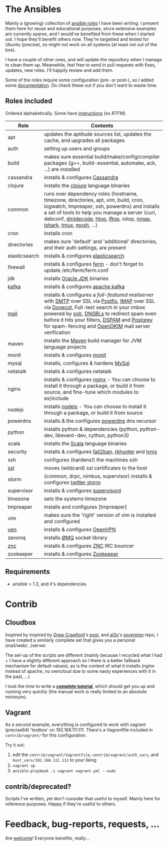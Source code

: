 # The Ansibles

Mainly a (growing) collection of [ansible roles](roles/) I have been writing. I present them here for reuse and educational purposes, since extensive examples are currently sparse, and I would've benefited from these when I started out. I hope they'll benefit others now. They're targetted and tested for Ubuntu (precise), so might not work on all systems (at least not out of the box).

I have a couple of other ones, and will update the repository when I manage to clean them up. Meanwhile, feel free to send in pull requests with fixes, updates, new roles. I'll happily review and add them.

Some of the roles require some configuration (pre- or post-), so I added some [documentation](docs/). Do check these out if you don't want to waste time.

## Roles included


Ordered alphabetically. Some have [instructions](docs/) (so *RTFM*).

| Role | Contents |
| --- | --- |
| apt | updates the aptitude sources list, updates the cache, and upgrades all packages |
| auth | setting up users and groups |
| build | makes sure essential build/make/config/compiler packages (g++, build-essential, automake, ack, ...) are installed |
| cassandra | installs & configures [Cassandra](http://cassandra.apache.org/) |
| clojure | installs the [clojure](http://clojure.org/) language binaries |
| common | runs over dependency roles (hostname, timezone, directories, apt, vim, build, cron, logwatch, tmpreaper, ssh, powerdns) and installs a set of tools to help you manage a server (curl, debconf, [dmidecode](http://www.nongnu.org/dmidecode/), [htop](http://htop.sourceforge.net/), [iftop](http://www.ex-parrot.com/pdw/iftop/), iotop, [nmap](http://nmap.org/), [tshark](http://www.wireshark.org/docs/man-pages/tshark.html), [tmux](http://tmux.sourceforge.net/), [mosh](http://mosh.mit.edu/), ...) |
| cron | installs cron |
| directories | makes sure 'default' and 'additional' directories, and their auth settings, are present |
| elasticsearch | installs & configures [elasticsearch](http://www.elasticsearch.org/) |
| firewall | installs & configures [ferm](http://ferm.foo-projects.org/) - don't forget to update /etc/ferm/ferm.conf |
| jdk | installs [Oracle JDK](http://docs.oracle.com/javase/) binaries |
| [kafka](docs/kafka.md) | installs & configures [apache kafka](http://kafka.apache.org/) |
| [mail](docs/mail.md) | installs & configures a *full-featured mailserver* with [SMTP](https://en.wikipedia.org/wiki/Simple_Mail_Transfer_Protocol) over SSL via [Postfix](http://www.postfix.org/), [IMAP](https://en.wikipedia.org/wiki/Internet_Message_Access_Protocol) over SSL via [Dovecot](http://dovecot.org/), Full-text search in your imbox powered by [solr](https://lucene.apache.org/solr/), [DNSBLs](https://en.wikipedia.org/wiki/DNSBL) to redirect spam even before it hits your filters, [DSPAM](http://dspam.sourceforge.net/) and [Postgrey](http://postgrey.schweikert.ch/) for spam-fencing and [OpenDKIM](http://www.opendkim.org/) mail server verification |
| maven | installs the [Maven](http://maven.apache.org/) build manager for JVM language projects |
| monit | installs & configures [monit](http://mmonit.com/monit/) |
| mysql | installs, configures & hardens [MySql](http://dev.mysql.com/) |
| netatalk | installs & configures netatalk |
| nginx | installs & configures [nginx](http://nginx.org/) - You can choose to install it through a package, or build it from source, and fine-tune which modules to ex/include |
| nodejs | installs [nodejs](http://nodejs.org/) - You can choose to install it through a package, or build it from source |
| powerdns | installs & the configures [powerdns](https://www.powerdns.com/) dns recursor |
| python | installs python & dependencies (python, python-dev, libevent-dev, cython, python3) |
| scala | installs the [Scala](http://www.scala-lang.org/) language binaries |
| security | installs & configures [fail2ban](http://www.fail2ban.org/), [rkhunter](http://rkhunter.sourceforge.net/) and [lynis](http://www.rootkit.nl/projects/lynis.html) |
| ssh | configures (hardens!) the machines ssh |
| [ssl](docs/ssl.md) | moves (wildcard) ssl certificates to the host |
| storm | (common, drpc, nimbus, supervisor) installs & configures [twitter storm](http://storm-project.net/) |
| supervisor | installs & configures [supervisord](http://supervisord.org/) |
| timezone | sets the systems timezone |
| tmpreaper | installs and configures [tmpreaper] |
| vim | makes sure the 'right' version of vim is installed and configured |
| [vpn](docs/vpn.md) | installs & configures [OpenVPN](http://openvpn.net/index.php/open-source.html) |
| zeromq | installs [ØMQ](http://zeromq.org/) socket library |
| [znc](docs/znc.md) | installs & configures [ZNC](http://wiki.znc.in/) IRC bouncer |
| zookeeper | installs & configures [Zookeeper](http://zookeeper.apache.org/) |


## Requirements

- ansible > 1.3, and it's dependencies


# Contrib

## Cloudbox

Inspired by inspired by [Drew Crawford](https://twitter.com/drewcrawford)'s [post](http://sealedabstract.com/code/nsa-proof-your-e-mail-in-2-hours/), and [al3x](https://twitter.com/al3x)'s [sovereign](https://github.com/al3x/sovereign/) repo, I have created a similarly complete set that gives you a personal (mail/web/...)server.

The set-up of the scripts are different (mainly because I recycled what I had + I have a slightly different approach so I there is a better fallback mechanism for default values), as is the content of what it installs (nginx instead of apache, no owncloud due to some nasty experiences with it in the past, ...)

I took the time to write a [**complete tutorial**](docs/cloudbox.md), which should get you up and running very quickly (the manual work is really limited to an absolute minimum).

## Vagrant

As a second example, everything is configured to work with vagrant (precise64) 'testbox' on 192.168.111.111. There's a Vagrantfile included in `contrib/vagrant/` for this configuration.

Try it out:

1. edit the `contrib/vagrant/Vagrantfile`, `contrib/vagrant/auth_vars`, and `host_vars/192.168.111.111` to your liking
2. `vagrant up`
3. `ansible-playbook -i vagrant vagrant.yml --sudo`

## contrib/deprecated?

Scripts I've written, yet don't consider that useful to myself. Mainly here for reference purposes. Happy if they're useful to others.

# Feedback, bug-reports, requests, ...

Are [welcome](https://github.com/pjan/the-ansibles/issues)! Everyone benefits, really...
